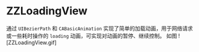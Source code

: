 # ZZLoadingView
通过 `UIBezierPath` 和 `CABasicAnimation` 实现了简单的加载动画，用于网络请求或一些耗时操作的 `loading` 动画，可实现对动画的暂停、继续控制。
如图
![ZZLoadingView.gif]

